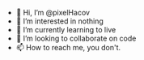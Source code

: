 - 👋 Hi, I’m @pixelHacov
- 👀 I’m interested in nothing
- 🌱 I’m currently learning to live
- 💞️ I’m looking to collaborate on code
- 📫 How to reach me, you don't.

<!---
pixelHacov/pixelHacov is a ✨ special ✨ repository because its `README.md` (this file) appears on your GitHub profile.
You can click the Preview link to take a look at your changes.
--->

